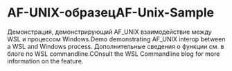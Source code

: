 # <a name="af-unix-sample"></a><span data-ttu-id="52638-101">AF-UNIX-образец</span><span class="sxs-lookup"><span data-stu-id="52638-101">AF-Unix-Sample</span></span>

<span data-ttu-id="52638-102">Демонстрация, демонстрирующий AF_UNIX взаимодействие между WSL и процессом Windows.</span><span class="sxs-lookup"><span data-stu-id="52638-102">Demo demonstrating AF_UNIX interop between a WSL and Windows process.</span></span> <span data-ttu-id="52638-103">Дополнительные сведения о функции см. в блоге по WSL commandline.</span><span class="sxs-lookup"><span data-stu-id="52638-103">COnsult the WSL Commandline blog for more information on the feature.</span></span>
